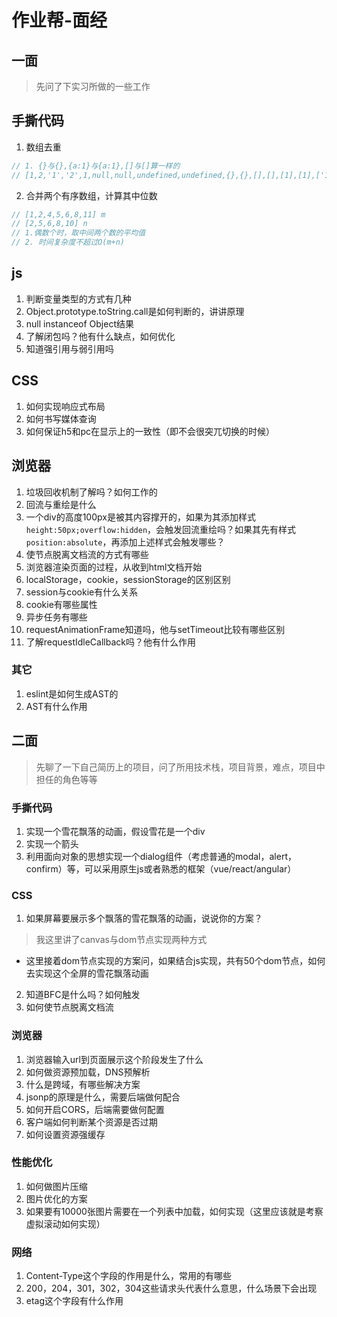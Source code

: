 # 作业帮-面经

## 一面
>先问了下实习所做的一些工作

## 手撕代码
1. 数组去重
```js
// 1. {}与{},{a:1}与{a:1},[]与[]算一样的
// [1,2,'1','2',1,null,null,undefined,undefined,{},{},[],[],[1],[1],['1'],['1']]
```
2. 合并两个有序数组，计算其中位数
```js
// [1,2,4,5,6,8,11] m
// [2,5,6,8,10] n
// 1.偶数个时，取中间两个数的平均值
// 2. 时间复杂度不超过O(m+n)
```
## js
1. 判断变量类型的方式有几种
2. Object.prototype.toString.call是如何判断的，讲讲原理
3. null instanceof Object结果
4. 了解闭包吗？他有什么缺点，如何优化
5. 知道强引用与弱引用吗

## CSS
1. 如何实现响应式布局
2. 如何书写媒体查询
3. 如何保证h5和pc在显示上的一致性（即不会很突兀切换的时候）


## 浏览器
1. 垃圾回收机制了解吗？如何工作的
2. 回流与重绘是什么
3. 一个div的高度100px是被其内容撑开的，如果为其添加样式`height:50px;overflow:hidden`，会触发回流重绘吗？如果其先有样式`position:absolute`，再添加上述样式会触发哪些？
4. 使节点脱离文档流的方式有哪些
5. 浏览器渲染页面的过程，从收到html文档开始
6. localStorage，cookie，sessionStorage的区别区别
7. session与cookie有什么关系
8. cookie有哪些属性
9. 异步任务有哪些
10. requestAnimationFrame知道吗，他与setTimeout比较有哪些区别
11. 了解requestIdleCallback吗？他有什么作用

### 其它
1. eslint是如何生成AST的
2. AST有什么作用

## 二面
>先聊了一下自己简历上的项目，问了所用技术栈，项目背景，难点，项目中担任的角色等等

### 手撕代码
1. 实现一个雪花飘落的动画，假设雪花是一个div
2. 实现一个箭头
3. 利用面向对象的思想实现一个dialog组件（考虑普通的modal，alert，confirm）等，可以采用原生js或者熟悉的框架（vue/react/angular）

### CSS
1. 如果屏幕要展示多个飘落的雪花飘落的动画，说说你的方案？
>我这里讲了canvas与dom节点实现两种方式
   * 这里接着dom节点实现的方案问，如果结合js实现，共有50个dom节点，如何去实现这个全屏的雪花飘落动画
2. 知道BFC是什么吗？如何触发
3. 如何使节点脱离文档流

### 浏览器
1. 浏览器输入url到页面展示这个阶段发生了什么
2. 如何做资源预加载，DNS预解析
3. 什么是跨域，有哪些解决方案
4. jsonp的原理是什么，需要后端做何配合
5. 如何开启CORS，后端需要做何配置
6. 客户端如何判断某个资源是否过期
7. 如何设置资源强缓存

### 性能优化
1. 如何做图片压缩
2. 图片优化的方案
3. 如果要有10000张图片需要在一个列表中加载，如何实现（这里应该就是考察虚拟滚动如何实现）

### 网络
1. Content-Type这个字段的作用是什么，常用的有哪些
2. 200，204，301，302，304这些请求头代表什么意思，什么场景下会出现
3. etag这个字段有什么作用

<comment/>
<tongji/>